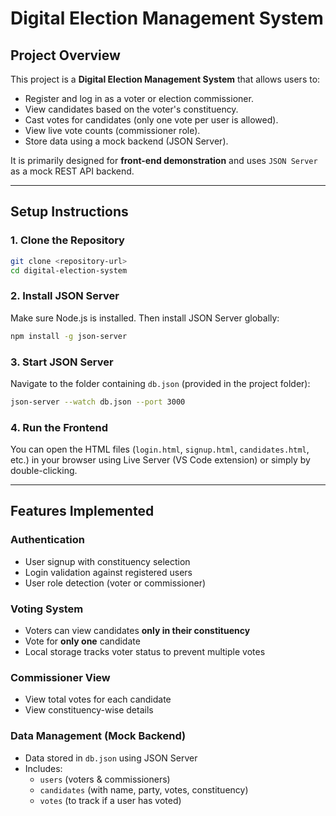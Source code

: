 # Digital Election Management System

##  Project Overview

This project is a **Digital Election Management System** that allows users to:

- Register and log in as a voter or election commissioner.
- View candidates based on the voter's constituency.
- Cast votes for candidates (only one vote per user is allowed).
- View live vote counts (commissioner role).
- Store data using a mock backend (JSON Server).

It is primarily designed for **front-end demonstration** and uses `JSON Server` as a mock REST API backend.

---

## Setup Instructions

### 1. Clone the Repository
```bash
git clone <repository-url>
cd digital-election-system
```

### 2. Install JSON Server
Make sure Node.js is installed. Then install JSON Server globally:
```bash
npm install -g json-server
```

### 3. Start JSON Server
Navigate to the folder containing `db.json` (provided in the project folder):
```bash
json-server --watch db.json --port 3000
```

### 4. Run the Frontend
You can open the HTML files (`login.html`, `signup.html`, `candidates.html`, etc.) in your browser using Live Server (VS Code extension) or simply by double-clicking.

---

##  Features Implemented

###  Authentication
- User signup with constituency selection
- Login validation against registered users
- User role detection (voter or commissioner)

### Voting System
- Voters can view candidates **only in their constituency**
- Vote for **only one** candidate
- Local storage tracks voter status to prevent multiple votes

###  Commissioner View
- View total votes for each candidate
- View constituency-wise details

###  Data Management (Mock Backend)
- Data stored in `db.json` using JSON Server
- Includes:
  - `users` (voters & commissioners)
  - `candidates` (with name, party, votes, constituency)
  - `votes` (to track if a user has voted)
